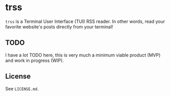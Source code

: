 # trss

`trss` is a Terminal User Interface (TUI) RSS reader. In other words, read your favorite website's posts directly from your terminal! 

## TODO

I have a lot TODO here, this is very much a minimum viable product (MVP) and work in progress (WIP). 

## License

See `LICENSE.md`. 
